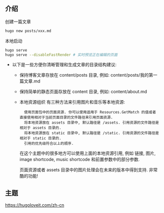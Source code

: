 ## 介绍

创建一篇文章
```bash
hugo new posts/xxx.md
````

本地启动
```bash
hugo serve
hugo serve --disableFastRender # 实时预览正在编辑的页面
```

- 以下是一些方便你清晰管理和生成文章的目录结构建议:

    - 保持博客文章存放在 content/posts 目录, 例如: content/posts/我的第一篇文章.md
    - 保持简单的静态页面存放在 content 目录, 例如: content/about.md
    - 本地资源组织
        有三种方法来引用图片和音乐等本地资源:

            使用页面包中的页面资源. 你可以使用适用于 Resources.GetMatch 的值或者直接使用相对于当前页面目录的文件路径来引用页面资源.
            将本地资源放在 assets 目录中, 默认路径是 /assets. 引用资源的文件路径是相对于 assets 目录的.
            将本地资源放在 static 目录中, 默认路径是 /static. 引用资源的文件路径是相对于 static 目录的.
            引用的优先级符合以上的顺序.

        在这个主题中的很多地方可以使用上面的本地资源引用, 例如 链接, 图片, image shortcode, music shortcode 和前置参数中的部分参数.

        页面资源或者 assets 目录中的图片处理会在未来的版本中得到支持. 非常酷的功能! 

## 主题

https://hugoloveit.com/zh-cn